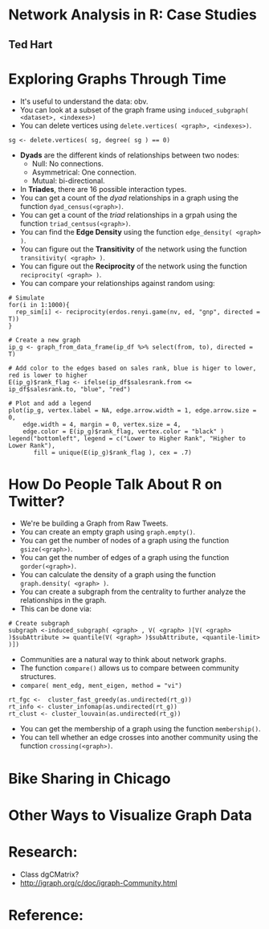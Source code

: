# Network Analysis in R: Case Studies
## Ted Hart

# Exploring Graphs Through Time
- It's useful to understand the data: obv.
- You can look at a subset of the graph frame using `induced_subgraph( <dataset>, <indexes>)`
- You can delete vertices using `delete.vertices( <graph>, <indexes>)`.
```
sg <- delete.vertices( sg, degree( sg ) == 0)
```
- **Dyads** are the different kinds of relationships between two nodes:
  * Null: No connections.
  * Asymmetrical: One connection.
  * Mutual: bi-directional.
- In **Triades**, there are 16 possible interaction types.
- You can get a count of the *dyad* relationships in a graph using the function `dyad_census(<graph>)`.
- You can get a count of the *triad* relationships in a grpah using the function `triad_centsus(<graph>)`.
- You can find the **Edge Density** using the function `edge_density( <graph> )`.
- You can figure out the **Transitivity** of the network using the function `transitivity( <graph> )`.
- You can figure out the **Reciprocity** of the network using the function `reciprocity( <graph> )`.
- You can compare your relationships against random using:
```
# Simulate
for(i in 1:1000){
  rep_sim[i] <- reciprocity(erdos.renyi.game(nv, ed, "gnp", directed = T))
}
```
```
# Create a new graph
ip_g <- graph_from_data_frame(ip_df %>% select(from, to), directed = T)

# Add color to the edges based on sales rank, blue is higer to lower, red is lower to higher
E(ip_g)$rank_flag <- ifelse(ip_df$salesrank.from <= ip_df$salesrank.to, "blue", "red")

# Plot and add a legend
plot(ip_g, vertex.label = NA, edge.arrow.width = 1, edge.arrow.size = 0,
    edge.width = 4, margin = 0, vertex.size = 4,
    edge.color = E(ip_g)$rank_flag, vertex.color = "black" )
legend("bottomleft", legend = c("Lower to Higher Rank", "Higher to Lower Rank"),
       fill = unique(E(ip_g)$rank_flag ), cex = .7)
```

# How Do People Talk About R on Twitter?
- We're be building a Graph from Raw Tweets.
- You can create an empty graph using `graph.empty()`.
- You can get the number of nodes of a graph using the function `gsize(<graph>)`.
- You can get the number of edges of a graph using the function `gorder(<graph>)`.
- You can calculate the density of a graph using the function `graph.density( <graph> )`.
- You can create a subgraph from the centrality to further analyze the relationships in the graph.
- This can be done via:
```
# Create subgraph     
subgraph <-induced_subgraph( <graph> , V( <graph> )[V( <graph> )$subAttribute >= quantile(V( <graph> )$subAttribute, <quantile-limit> )])
```
- Communities are a natural way to think about network graphs.
- The function `compare()` allows us to compare between community structures.
- `compare( ment_edg, ment_eigen, method = "vi")`
```
rt_fgc <-  cluster_fast_greedy(as.undirected(rt_g))
rt_info <- cluster_infomap(as.undirected(rt_g))
rt_clust <- cluster_louvain(as.undirected(rt_g))
```
- You can get the membership of a graph using the function `membership()`.
- You can tell whether an edge crosses into another community using the function `crossing(<graph>)`.


# Bike Sharing in Chicago

# Other Ways to Visualize Graph Data

# Research:
- Class dgCMatrix?
- http://igraph.org/c/doc/igraph-Community.html

# Reference:
